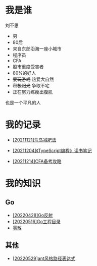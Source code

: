 # 我是谁

刘不思

- 男
- 80后
- 来自东部沿海一座小城市
- 程序员
- CFA
- 股市重度受害者
- 80%的好人
- ~~爱玩游戏~~ 热爱大自然
- ~~积极阳光~~ 争取不宅
- 正在努力~~练~~瘦出腹肌

也是一个平凡的人

# 我的记录

- [[20211121]荒岛减肥法](post/[20211121]荒岛减肥法/荒岛减肥法.md)

- [[20211204]《TypeScript编程》读书笔记](post/[20211204]《TypeScript编程》读书笔记/《TypeScript编程》读书笔记.md)

- [[20211214]CFA备考攻略](post/[20211214]CFA备考攻略/CFA备考攻略.md)

# 我的知识

## Go
- [[20220428]Go反射](wiki/go/[20220428]Go反射.md)
- [[20220516]Go工程目录](wiki/go/[20220516]Go工程目录.md)
- [零散](wiki/go/零散.md)

## 其他
- [[20220529]ant风格路径表达式](wiki/other/[20220529]ant风格路径表达式.md)
